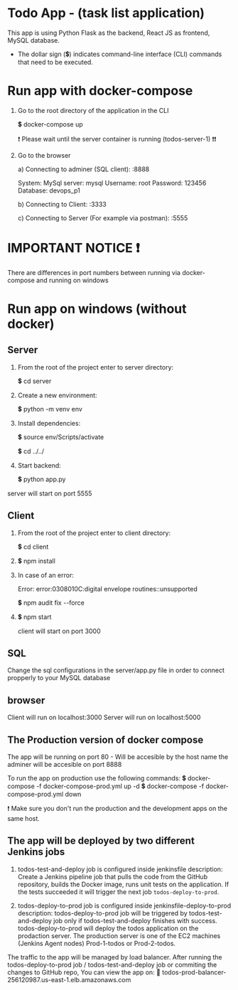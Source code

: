 # Todo App - (task list application)
This app is using Python Flask as the backend, React JS as frontend, MySQL database.

* The dollar sign (💲) indicates command-line interface (CLI) commands that need to be executed.

# Run app with docker-compose
1. Go to the root directory of the application in the CLI
  
    💲 docker-compose up
    
    ❗ Please wait until the server container is running (todos-server-1) ❗❗

2. Go to the browser
  
    a)  Connecting to adminer (SQL client): <HOST>:8888

      System: MySql
      server: mysql
      Username: root
      Password: 123456
      Database: devops_p1

    b) Connecting to Client: <HOST>:3333
      
    c) Connecting to Server (For example via postman): <HOST>:5555


# IMPORTANT NOTICE ❗ 
There are differences in port numbers between running via docker-compose and running on windows


# Run app on windows (without docker)

Server
-------
1. From the root of the project enter to server directory:
  
    💲 cd server

2. Create a new environment: 
  
    💲 python -m venv env 

3. Install dependencies: 
  
    💲 source env/Scripts/activate
  
    💲 cd ../../

4. Start backend: 
  
    💲 python app.py
  
  server will start on port 5555

Client
-------
1. From the root of the project enter to client directory:
   
   💲 cd client

2. 💲 npm install

3. In case of an error:
   
   Error: error:0308010C:digital envelope routines::unsupported
   
   💲 npm audit fix --force

4. 💲 npm start
    
    client will start on port 3000


SQL
----
Change the sql configurations in the server/app.py file in order to connect propperly to your MySQL database

browser
--------
Client will run on localhost:3000
Server will run on localhost:5000


The Production version of docker compose
-----------------------------------------
The app will be running on port 80 - Will be accesible by the host name
the adminer will be accesible on port 8888

To run the app on production use the following commands:
💲 docker-compose -f docker-compose-prod.yml up -d
💲 docker-compose -f docker-compose-prod.yml down

❗ Make sure you don't run the production and the development apps on the same host.


The app will be deployed by two different Jenkins jobs
-------------------------------------------------------
1. todos-test-and-deploy job is configured inside jenkinsfile
    description:
    Create a Jenkins pipeline job that pulls the code from the GitHub repository, builds the Docker image, 
    runs unit tests on the application. If the tests succeeded it will trigger the next job `todos-deploy-to-prod`.

2. todos-deploy-to-prod job is configured inside jenkinsfile-deploy-to-prod
    description:
    todos-deploy-to-prod job will be triggered by todos-test-and-deploy job only if todos-test-and-deploy finishes with success.
    todos-deploy-to-prod will deploy the todos application on the prodaction server.
    The production server is one of the EC2 machines (Jenkins Agent nodes) Prod-1-todos or Prod-2-todos.

The traffic to the app will be managed by load balancer.
After running the todos-deploy-to-prod job / todos-test-and-deploy job or commiting the changes to GitHub repo,
You can view the app on: 
🔗 todos-prod-balancer-256120987.us-east-1.elb.amazonaws.com


